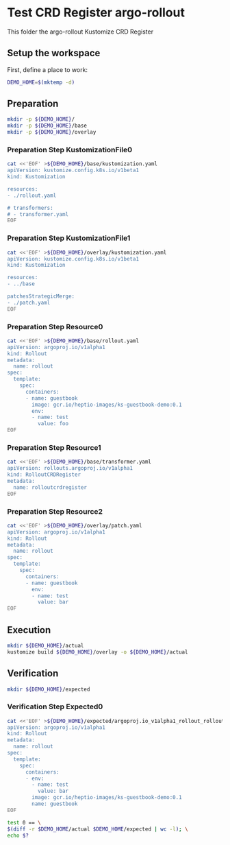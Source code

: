 # Test CRD Register argo-rollout


This folder the argo-rollout Kustomize CRD Register

## Setup the workspace

First, define a place to work:

<!-- @makeWorkplace @test -->
```bash
DEMO_HOME=$(mktemp -d)
```

## Preparation

<!-- @makeDirectories @test -->
```bash
mkdir -p ${DEMO_HOME}/
mkdir -p ${DEMO_HOME}/base
mkdir -p ${DEMO_HOME}/overlay
```

### Preparation Step KustomizationFile0

<!-- @createKustomizationFile0 @test -->
```bash
cat <<'EOF' >${DEMO_HOME}/base/kustomization.yaml
apiVersion: kustomize.config.k8s.io/v1beta1
kind: Kustomization

resources:
- ./rollout.yaml

# transformers:
# - transformer.yaml
EOF
```


### Preparation Step KustomizationFile1

<!-- @createKustomizationFile1 @test -->
```bash
cat <<'EOF' >${DEMO_HOME}/overlay/kustomization.yaml
apiVersion: kustomize.config.k8s.io/v1beta1
kind: Kustomization

resources:
- ../base

patchesStrategicMerge:
- ./patch.yaml
EOF
```


### Preparation Step Resource0

<!-- @createResource0 @test -->
```bash
cat <<'EOF' >${DEMO_HOME}/base/rollout.yaml
apiVersion: argoproj.io/v1alpha1
kind: Rollout
metadata:
  name: rollout
spec:
  template:
    spec:
      containers:
      - name: guestbook
        image: gcr.io/heptio-images/ks-guestbook-demo:0.1
        env:
        - name: test
          value: foo
EOF
```


### Preparation Step Resource1

<!-- @createResource1 @test -->
```bash
cat <<'EOF' >${DEMO_HOME}/base/transformer.yaml
apiVersion: rollouts.argoproj.io/v1alpha1
kind: RolloutCRDRegister
metadata:
  name: rolloutcrdregister
EOF
```


### Preparation Step Resource2

<!-- @createResource2 @test -->
```bash
cat <<'EOF' >${DEMO_HOME}/overlay/patch.yaml
apiVersion: argoproj.io/v1alpha1
kind: Rollout
metadata:
  name: rollout
spec:
  template:
    spec:
      containers:
      - name: guestbook
        env:
        - name: test
          value: bar
EOF
```

## Execution

<!-- @build @test -->
```bash
mkdir ${DEMO_HOME}/actual
kustomize build ${DEMO_HOME}/overlay -o ${DEMO_HOME}/actual
```

## Verification

<!-- @createExpectedDir @test -->
```bash
mkdir ${DEMO_HOME}/expected
```


### Verification Step Expected0

<!-- @createExpected0 @test -->
```bash
cat <<'EOF' >${DEMO_HOME}/expected/argoproj.io_v1alpha1_rollout_rollout.yaml
apiVersion: argoproj.io/v1alpha1
kind: Rollout
metadata:
  name: rollout
spec:
  template:
    spec:
      containers:
      - env:
        - name: test
          value: bar
        image: gcr.io/heptio-images/ks-guestbook-demo:0.1
        name: guestbook
EOF
```


<!-- @compareActualToExpected @test -->
```bash
test 0 == \
$(diff -r $DEMO_HOME/actual $DEMO_HOME/expected | wc -l); \
echo $?
```

